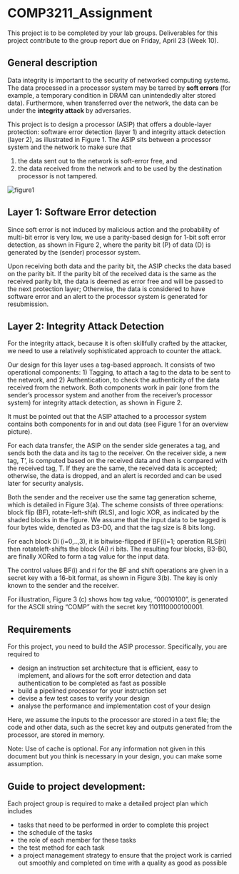 # COMP3211_Assignment
This project is to be completed by your lab groups.
Deliverables for this project contribute to the group report due on Friday, April 23 (Week
10).
## General description
Data integrity is important to the security of networked computing systems. 
The data processed in a processor system may be tarred by **soft errors** 
(for example, a temporary condition in DRAM can unintendedly alter stored data). 
Furthermore, when transferred over the network, the data can be under the **integrity attack** by adversaries.

This project is to design a processor (ASIP) that offers a double-layer protection: 
software error detection (layer 1) and integrity attack detection (layer 2), 
as illustrated in Figure 1. 
The ASIP sits between a processor system and the network to make sure that 
1) the data sent out to the network is soft-error free, and 
2) the data received from the network and to be used by the destination processor is not tampered.

![figure1](./images/figure1.jpg)

## Layer 1: Software Error detection
Since soft error is not induced by malicious action and the probability of multi-bit error is
very low, we use a parity-based design for 1-bit soft error detection, as shown in Figure
2, where the parity bit (P) of data (D) is generated by the (sender) processor system.

Upon receiving both data and the parity bit, the ASIP checks the data based on the
parity bit. If the parity bit of the received data is the same as the received parity bit, the
data is deemed as error free and will be passed to the next protection layer; Otherwise,
the data is considered to have software error and an alert to the processor system is
generated for resubmission.

## Layer 2: Integrity Attack Detection
For the integrity attack, because it is often skillfully crafted by the attacker, we need to
use a relatively sophisticated approach to counter the attack.

Our design for this layer uses a tag-based approach. It consists of two operational
components: 1) Tagging, to attach a tag to the data to be sent to the network, and 2)
Authentication, to check the authenticity of the data received from the network. Both
components work in pair (one from the sender’s processor system and another from the
receiver’s processor system) for integrity attack detection, as shown in Figure 2.

It must be pointed out that the ASIP attached to a processor system contains both
components for in and out data (see Figure 1 for an overview picture).

For each data transfer, the ASIP on the sender side generates a tag, and sends both the
data and its tag to the receiver. On the receiver side, a new tag, T’, is computed based
on the received data and then is compared with the received tag, T. If they are the same,
the received data is accepted; otherwise, the data is dropped, and an alert is recorded
and can be used later for security analysis.

Both the sender and the receiver use the same tag generation scheme, which is detailed
in Figure 3(a). The scheme consists of three operations: block flip (BF), rotate-left-shift
(RLS), and logic XOR, as indicated by the shaded blocks in the figure. We assume that
the input data to be tagged is four bytes wide, denoted as D3-D0, and that the tag size is
8 bits long.

For each block Di (i=0,..,3), it is bitwise-flipped if BF(i)=1; operation RLS(ri) then rotateleft-shifts the block (Ai) ri bits. The resulting four blocks, B3-B0, are finally XORed to form
a tag value for the input data.

The control values BF(i) and ri for the BF and shift operations are given in a secret key
with a 16-bit format, as shown in Figure 3(b). The key is only known to the sender and
the receiver.

For illustration, Figure 3 (c) shows how tag value, “00010100”, is generated for the ASCII
string “COMP” with the secret key 1101110000100001. 

## Requirements
For this project, you need to build the ASIP processor. Specifically, you are required to
* design an instruction set architecture that is efficient, easy to implement, and
allows for the soft error detection and data authentication to be completed as fast
as possible
* build a pipelined processor for your instruction set
* devise a few test cases to verify your design
* analyse the performance and implementation cost of your design

Here, we assume the inputs to the processor are stored in a text file; the code and other
data, such as the secret key and outputs generated from the processor, are stored in
memory.

Note: Use of cache is optional. For any information not given in this document but you
think is necessary in your design, you can make some assumption.

## Guide to project development:
Each project group is required to make a detailed project plan which includes
* tasks that need to be performed in order to complete this project
* the schedule of the tasks
* the role of each member for these tasks
* the test method for each task
* a project management strategy to ensure that the project work is carried out
smoothly and completed on time with a quality as good as possible
